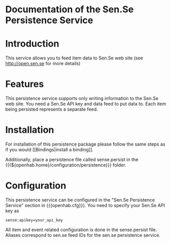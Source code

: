 # Documentation of the Sen.Se Persistence Service

# Introduction

This service allows you to feed item data to Sen.Se web site (see http://open.sen.se for more details)

# Features

This persistence service supports only writing information to the Sen.Se web site.
You need a Sen.Se API key and data feed to put data to. Each item being persisted represents a separate feed.

# Installation

For installation of this persistence package please follow the same steps as if you would [[Bindings|install a binding]].

Additionally, place a persistence file called sense.persist in the {{{${openhab.home}/configuration/persistence}}} folder.

# Configuration

This persistence service can be configured in the "Sen.Se Persistence Service" section in {{{openhab.cfg}}}. You need to specify your Sen.Se API key as

<code>sense:apikey=your_api_key</code>

All item and event related configuration is done in the sense.persist file. Aliases correspond to sen.se feed  IDs for the sen.se persistence service.